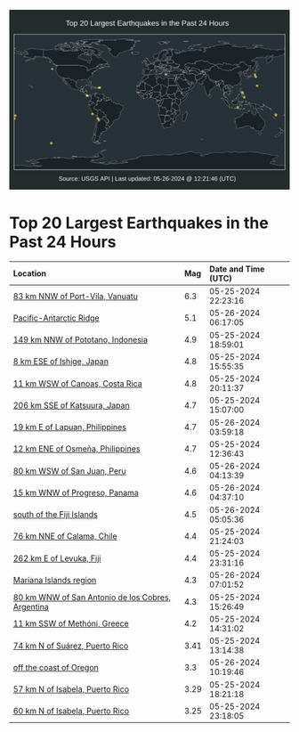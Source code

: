 ![Map](./map.png)

# Top 20 Largest Earthquakes in the Past 24 Hours

| Location | Mag | Date and Time (UTC) |
|:---|:---|:---|
| [83 km NNW of Port-Vila, Vanuatu](https://earthquake.usgs.gov/earthquakes/eventpage/us6000n102) | 6.3 | 05-25-2024 22:23:16 |
| [Pacific-Antarctic Ridge](https://earthquake.usgs.gov/earthquakes/eventpage/us6000n11x) | 5.1 | 05-26-2024 06:17:05 |
| [149 km NNW of Pototano, Indonesia](https://earthquake.usgs.gov/earthquakes/eventpage/us6000n0zl) | 4.9 | 05-25-2024 18:59:01 |
| [8 km ESE of Ishige, Japan](https://earthquake.usgs.gov/earthquakes/eventpage/us6000n0yw) | 4.8 | 05-25-2024 15:55:35 |
| [11 km WSW of Canoas, Costa Rica](https://earthquake.usgs.gov/earthquakes/eventpage/us6000n0zu) | 4.8 | 05-25-2024 20:11:37 |
| [206 km SSE of Katsuura, Japan](https://earthquake.usgs.gov/earthquakes/eventpage/us6000n0yn) | 4.7 | 05-25-2024 15:07:00 |
| [19 km E of Lapuan, Philippines](https://earthquake.usgs.gov/earthquakes/eventpage/us6000n11e) | 4.7 | 05-26-2024 03:59:18 |
| [12 km ENE of Osmeña, Philippines](https://earthquake.usgs.gov/earthquakes/eventpage/us6000n0yb) | 4.7 | 05-25-2024 12:36:43 |
| [80 km WSW of San Juan, Peru](https://earthquake.usgs.gov/earthquakes/eventpage/us6000n11h) | 4.6 | 05-26-2024 04:13:39 |
| [15 km WNW of Progreso, Panama](https://earthquake.usgs.gov/earthquakes/eventpage/us6000n11l) | 4.6 | 05-26-2024 04:37:10 |
| [south of the Fiji Islands](https://earthquake.usgs.gov/earthquakes/eventpage/us6000n11n) | 4.5 | 05-26-2024 05:05:36 |
| [76 km NNE of Calama, Chile](https://earthquake.usgs.gov/earthquakes/eventpage/us6000n0zx) | 4.4 | 05-25-2024 21:24:03 |
| [262 km E of Levuka, Fiji](https://earthquake.usgs.gov/earthquakes/eventpage/us6000n10m) | 4.4 | 05-25-2024 23:31:16 |
| [Mariana Islands region](https://earthquake.usgs.gov/earthquakes/eventpage/us6000n124) | 4.3 | 05-26-2024 07:01:52 |
| [80 km WNW of San Antonio de los Cobres, Argentina](https://earthquake.usgs.gov/earthquakes/eventpage/us6000n0yq) | 4.3 | 05-25-2024 15:26:49 |
| [11 km SSW of Methóni, Greece](https://earthquake.usgs.gov/earthquakes/eventpage/us6000n0yk) | 4.2 | 05-25-2024 14:31:02 |
| [74 km N of Suárez, Puerto Rico](https://earthquake.usgs.gov/earthquakes/eventpage/pr71450268) | 3.41 | 05-25-2024 13:14:38 |
| [off the coast of Oregon](https://earthquake.usgs.gov/earthquakes/eventpage/us6000n12m) | 3.3 | 05-26-2024 10:19:46 |
| [57 km N of Isabela, Puerto Rico](https://earthquake.usgs.gov/earthquakes/eventpage/pr71450328) | 3.29 | 05-25-2024 18:21:18 |
| [60 km N of Isabela, Puerto Rico](https://earthquake.usgs.gov/earthquakes/eventpage/pr71450383) | 3.25 | 05-25-2024 23:18:05 |
